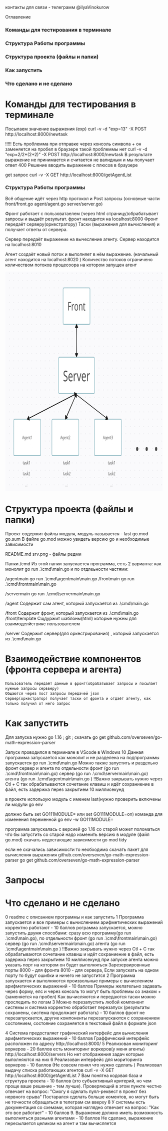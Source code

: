 контакты для связи -  телеграмм @ilyaVinokurow

Оглавление 
### Команды для тестирования в терминале
### Структура Работы программы 
### Структура проекта (файлы и папки)
### Как запустить
### Что сделано и не сделано



# Команды для тестирования в терминале

Посылаем значение выражения (exp)
curl -v -d "exp=13" -X POST http://localhost:8000/newtask

!!!!! Есть проблемма при отправке через консоль символа + он заменяется на пробел
в браузере такой проблеммы нет 
curl -v -d "exp=2/2*(2+2)" -X POST http://localhost:8000/newtask
В результате выражение не принимается и считается не валидным и мы получает ответ 400
Решение вводить выражение с плюсов в браузере

get запрос
curl -v -X GET http://localhost:8000/getAgentList

### Структура Работы программы 
Всё общение идёт через http протокол  и Post запросы
(основные части front/front.go agent/agent.go  server/server.go)

Фронт работает с пользоватаелем (через html страницу)обрабатывает запросы и выдаёт результат.
фронт находится на localhost:8000
Фронт передаёт серверу(оркестратору) Таски (выражения для вычисления) и получает ответы от сервера.

Сервер передаёт выражение на вычесление агенту.
Сервер находится на localhost:8010

Агент создаёт новый поток и выполняет в нём выражение.
(начальный агент находится на localhost:8020 )
Количество потоков ограничено количеством потоков процесоора на котором запущен агент

<img src="./srv.png" height="700"/></h1>

# Структура проекта (файлы и папки)
Проект содержит файлы модуля, модуль называется -  last
go.mod  go.sum 
В файле go.mod можно увидеть версию go и необходимые зависимости

README.md srv.png - файлы редми

Папки
/cmd
Из этой папки запускается программа, есть 2 варианта: как монолит 
go run .\cmd\main.go
 и по отдлеьности частями:

/agentmain
go run .\cmd\agentmain\main.go
/frontmain
go run .\cmd\frontmain\main.go

/servermain
go run .\cmd\servermain\main.go  


/agent
Содержит сам агент, который запускается из  .\cmd\main.go

/front
Содержит фронт, который запускается из  .\cmd\main.go
/front/template
Сщдуржит шаблоны(html) которые нужны для взаимоделйствияс пользователем 

/server
Содержит сервер(для оркестрирования) , который запускается из  .\cmd\main.go

# Взаимодействие компонентов (фронта сервера и агента)
    Пользователь передаёт данные в фронт(обрабатывает запросы и посылает нужные запросы сервверу)
    Общаются через пост запросы передачей json
    Сервер(оркестратор) получает таски от фронта и отдаёт агенту, как только получил от него запрос

# Как запустить 

Для запуска нужно go 1.16 ; git ; скачать go get github.com/overseven/go-math-expression-parser

Запуск проводился в терминале в VScode в Windows 10
Данная программа запускается как монолит и не разделена на подпрограммы 
запускается 
go run .\cmd\main.go
Можно также запустить и раздельно фронт сервер и агента
по отдельности фронт (go run .\cmd\frontmain\main.go) сервер (go run .\cmd\servermain\main.go) агента (go run .\cmd\agentmain\main.go )
!!Важно закрывать нужно через Ctl + C так обрабатываются сочетание клавиш и идёт сохраниение в файл, есть задержка перез закрытием 10 миллисекунд

в проекте использую модуль с именем last(нужно проверить включены ли модули 
go env

должно быть 
set GO111MODULE=
или
set GO111MODULE=on)
команда для изменения переменной go env -w GO111MODULE=
 
программа запускалась с версией  go 1.16
со старой может поломаться
что бы запустить со старой надо изменить версию в модуле (файл go.mod)
скачать недостающие зависимости  go mod tidy

если не скачались зависимости то необходимо скачать пакет для вычисления выражения 
github.com/overseven/go-math-expression-parser
go get github.com/overseven/go-math-expression-parser



# Запросы


# Что сделано и не сделано
0 readme с описанием программы и как запустить 
1 Программа запускается и все примеры с вычислением арифметических выражений корректно работают - 10 баллов
    рограмма запускается, можно запустить двумя способами: сразу всю программу(go run .\cmd\main.go), 
    по отдельности фронт (go run .\cmd\frontmain\main.go) сервер (go run .\cmd\servermain\main.go) агента (go run .\cmd\agentmain\main.go )
    !!Важно закрывать нужно через Ctl + C так обрабатываются сочетание клавиш и идёт сохраниение в файл, есть задержка перез закрытием 10 миллисекунд
    при запуске агента можно указать порт на котором он будет выполняться 
    Зарезервировнные порты 8000 - для фронта  8010 - для сервера, 
    Если запускать на одном порту то будут ошибки и ничего не запустится
2 Программа запускается и выполняются произвольные примеры с вычислением арифметических выражений - 10 баллов
    Примеры желательно задавать через форму, елс и через консоль то могут быть проблемы со знаком + (заменяется на пробел) 
    Как вычисляются и передаются таски можно проследить по логам
3 Можно перезапустить любой компонент системы и система корректно обработает перезапуск (результаты сохранены, система продолжает работать) - 10 баллов
    фронт не перезапускается, другие компоненты перезапускаются с сохранением состоянием, 
    состояние сохраняется  в текстовый файл в формате json

4 Система предосталяет графический интерфейс для вычисления арифметических выражений - 10 баллов
    Граффический интерфейс расположен по адресу http://localhost:8000/
5 Реализован мониторинг воркеров - 20 баллов
    есть мониторинг воркеров(у меня агенты) http://localhost:8000/servers
    Но нет отображения задач которые выполняются на них
6 Реализован интерфейс для мориторинга воркеров - 10 баллов
    (Не совсем понял что нужно сделать )
    Реализовал выдачу списка работающих агентов curl -v -X GET http://localhost:8000/getAgentList
7 Вам понятна кодовая база и структура проекта - 10 баллов (это субъективный критерий, но чем проще ваше решение - тем лучше).
Проверяющий в этом пункте честно отвечает на вопрос: "Смогу я сделать пулл-реквест в проект без нервного срыва"
    Постарался сделать больше коментов, но могут быть не точности обращаться в телеграм см вверху
8 У системы есть документация со схемами, которая наглядно отвечает на вопрос: "Как это все работает" - 10 баллов
9. Выражение должно иметь возможность выполняться разными агентами - 10 баллов
  Не сделано, выражение пересылается целиком на агент и там вычисляется  